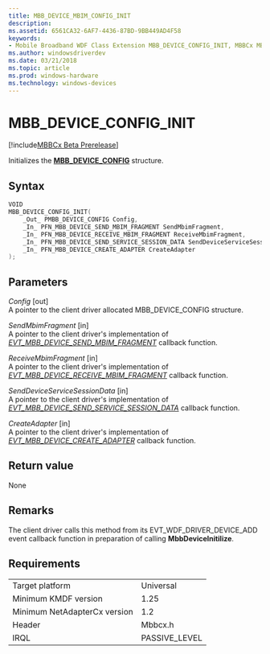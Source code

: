 ```yaml
---
title: MBB_DEVICE_MBIM_CONFIG_INIT
description: 
ms.assetid: 6561CA32-6AF7-4436-87BD-9BB449AD4F58
keywords:
- Mobile Broadband WDF Class Extension MBB_DEVICE_CONFIG_INIT, MBBCx MBB_DEVICE_CONFIG_INIT
ms.author: windowsdriverdev
ms.date: 03/21/2018
ms.topic: article
ms.prod: windows-hardware
ms.technology: windows-devices
---
```


# MBB_DEVICE_CONFIG_INIT

[!include[MBBCx Beta Prerelease](../mbbcx-beta-prerelease.md)]

Initializes the [**MBB_DEVICE_CONFIG**](mbb-device-config.md) structure.

## Syntax

```C++
VOID
MBB_DEVICE_CONFIG_INIT(
    _Out_ PMBB_DEVICE_CONFIG Config,
    _In_ PFN_MBB_DEVICE_SEND_MBIM_FRAGMENT SendMbimFragment,
    _In_ PFN_MBB_DEVICE_RECEIVE_MBIM_FRAGMENT ReceiveMbimFragment,
    _In_ PFN_MBB_DEVICE_SEND_SERVICE_SESSION_DATA SendDeviceServiceSessionData,
    _In_ PFN_MBB_DEVICE_CREATE_ADAPTER CreateAdapter
);
```

## Parameters

*Config* [out]  
A pointer to the client driver allocated MBB_DEVICE_CONFIG structure.

*SendMbimFragment* [in]  
A pointer to the client driver's implementation of [*EVT_MBB_DEVICE_SEND_MBIM_FRAGMENT*](evt-mbb-device-send-mbim-framgment.md) callback function.

*ReceiveMbimFragment* [in]  
A pointer to the client driver's implementation of [*EVT_MBB_DEVICE_RECEIVE_MBIM_FRAGMENT*](evt-mbb-device-receive-mbim-framgment.md) callback function.

*SendDeviceServiceSessionData* [in]  
A pointer to the client driver's implementation of [*EVT_MBB_DEVICE_SEND_SERVICE_SESSION_DATA*](evt-mbb-device-send-service-session-data.md) callback function.

*CreateAdapter* [in]  
A pointer to the client driver's implementation of [*EVT_MBB_DEVICE_CREATE_ADAPTER*](evt-mbb-device-create-adapter.md) callback function.

## Return value
None

## Remarks
The client driver calls this method from its EVT_WDF_DRIVER_DEVICE_ADD event callback function in preparation of calling **MbbDeviceInitilize**.

## Requirements

|     |     |
| --- | --- |
| Target platform | Universal |
| Minimum KMDF version | 1.25 |
| Minimum NetAdapterCx version | 1.2 |
| Header | Mbbcx.h |
| IRQL | PASSIVE_LEVEL |